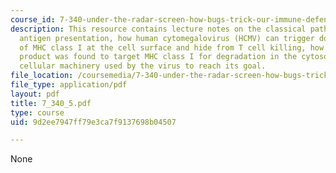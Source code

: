 ```yaml
---
course_id: 7-340-under-the-radar-screen-how-bugs-trick-our-immune-defenses-spring-2007
description: This resource contains lecture notes on the classical pathway of endogenous
  antigen presentation, how human cytomegalovirus (HCMV) can trigger down-regulation
  of MHC class I at the cell surface and hide from T cell killing, how an HCMV gene
  product was found to target MHC class I for degradation in the cytosol, and the
  cellular machinery used by the virus to reach its goal.
file_location: /coursemedia/7-340-under-the-radar-screen-how-bugs-trick-our-immune-defenses-spring-2007/9d2ee7947ff79e3ca7f9137698b04507_7_340_5.pdf
file_type: application/pdf
layout: pdf
title: 7_340_5.pdf
type: course
uid: 9d2ee7947ff79e3ca7f9137698b04507

---
```

None